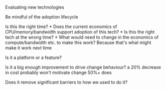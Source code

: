 
Evaluating new technologies

Be mindful of the adoption lifecycle

Is this the right time?
    * Does the current economics of CPU/memory/bandwidth support adoption of this tech?
    * Is this the right tech at the wrong time?
    * What would need to change in the economics of compute/bandwidth etc. to make this work? Because that's what might make it work next time


Is it a platform or a feature?


Is it a big enough improvement to drive change behaviour?
    a 20% decrease in cost probably won't motivate change
    50%+ does

Does it remove significant barriers to how we used to do it?
